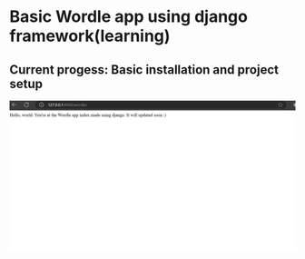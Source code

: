 # Basic Wordle app using django framework(learning)

## Current progess: Basic installation and project setup

<!-- ![image]("https://github.com/user-attachments/assets/e4132d39-cf3d-4a17-a60c-e3719e5f87ed") -->
![image](week2.png)